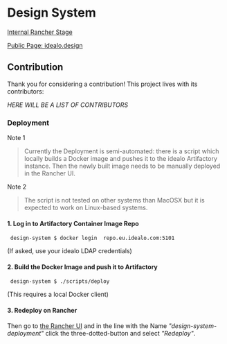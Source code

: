 # Design System


[Internal Rancher Stage](https://design.k8s-dpg.eu.idealo.com/)

[Public Page: idealo.design](http://idealo.design)

## Contribution
Thank you for considering a contribution! This project lives with its contributors:

*HERE WILL BE A LIST OF CONTRIBUTORS*

### Deployment
Note 1
> Currently the Deployment is semi-automated: there is a script which locally builds a Docker image and pushes
it to the idealo Artifactory instance. Then the newly built image needs to be manually deployed in the Rancher UI.

Note 2
> The script is not tested on other systems than MacOSX but it is expected to work on Linux-based systems.

#### 1. Log in to Artifactory Container Image Repo

```
 design-system $ docker login  repo.eu.idealo.com:5101
```

(If asked, use your idealo LDAP credentials)

#### 2. Build the Docker Image and push it to Artifactory

```
 design-system $ ./scripts/deploy
```

(This requires a local Docker client)

#### 3. Redeploy on Rancher
Then go to [the Rancher UI](https://prc.k8s.eu.idealo.com/p/c-fjthq:p-hxgmn/workloads) and in the line with the Name
*"design-system-deployment"* click the three-dotted-button and select *"Redeploy"*.
